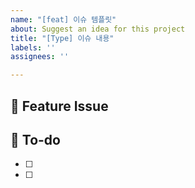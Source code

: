 ```yaml
---
name: "[feat] 이슈 템플릿"
about: Suggest an idea for this project
title: "[Type] 이슈 내용"
labels: ''
assignees: ''

---
```


## 📌  Feature Issue
<!-- 구현할 기능에 대한 내용을 설명해주세요. -->

## 📝  To-do
<!-- 해야 할 일들을 적어주세요. -->
- [ ]
- [ ]
